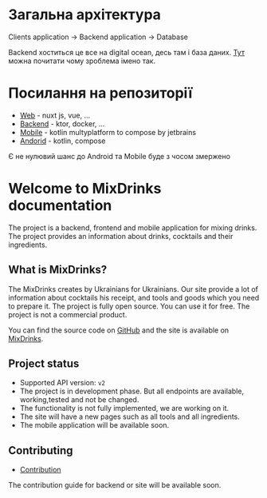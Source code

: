 # Загальна архітектура 

Clients application -> Backend application -> Database
 
Backend хоститься це все на digital ocean, десь там і база даних.
[Тут](https://dou.ua/forums/topic/43201/) можна почитати чому зроблема імено так.

# Посилання на репозиторії

- [Web](https://github.com/MixDrinks/site) - nuxt js, vue, ...
- [Backend](https://github.com/MixDrinks/backend) - ktor, docker, ...
- [Mobile](https://github.com/MixDrinks/mobile) - kotlin multyplatform to compose by jetbrains
- [Andorid](https://github.com/MixDrinks/android) - kotlin, compose

Є не нулювий шанс до Android та Mobile буде з чосом змержено


# Welcome to MixDrinks documentation

The project is a backend, frontend and mobile application for mixing drinks. The project provides an information about
drinks, cocktails and their ingredients.

## What is MixDrinks?

The MixDrinks creates by Ukrainians for Ukrainians. Our site provide a lot of information about cocktails his receipt,
and tools and goods which you need to prepare it.
The project is fully open source. You can use it for free. The project is not a commercial product.

You can find the source code on [GitHub](https://github.com/MixDrinks) and the site is available
on [MixDrinks](https://mixdrinks.org).

## Project status

- Supported API version: `v2`
- The project is in development phase. But all endpoints are available, working,tested and not be changed.
- The functionality is not fully implemented, we are working on it.
- The site will have a new pages such as all tools and all ingredients.
- The mobile application will be available soon.

## Contributing

* [Contribution](contribution.md)

The contribution guide for backend or site will be available soon.

